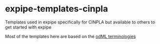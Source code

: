 # expipe-templates-cinpla
Templates used in expipe specifically for CINPLA but available to others to get started with expipe

Most of the templates here are based on the [odML terminologies](https://github.com/G-Node/odml-terminologies)
